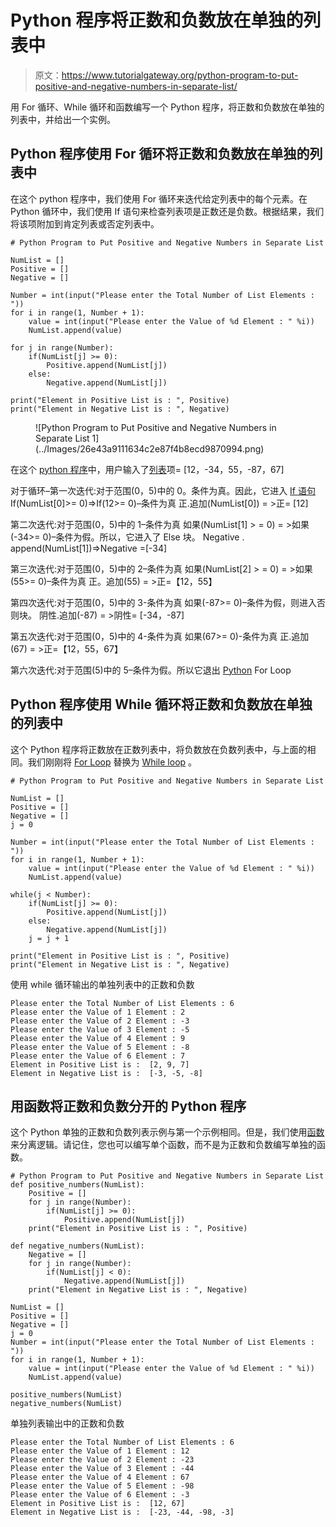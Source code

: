 # Python 程序将正数和负数放在单独的列表中

> 原文：<https://www.tutorialgateway.org/python-program-to-put-positive-and-negative-numbers-in-separate-list/>

用 For 循环、While 循环和函数编写一个 Python 程序，将正数和负数放在单独的列表中，并给出一个实例。

## Python 程序使用 For 循环将正数和负数放在单独的列表中

在这个 python 程序中，我们使用 For 循环来迭代给定列表中的每个元素。在 Python 循环中，我们使用 If 语句来检查列表项是正数还是负数。根据结果，我们将该项附加到肯定列表或否定列表中。

```
# Python Program to Put Positive and Negative Numbers in Separate List

NumList = []
Positive = []
Negative = []

Number = int(input("Please enter the Total Number of List Elements : "))
for i in range(1, Number + 1):
    value = int(input("Please enter the Value of %d Element : " %i))
    NumList.append(value)

for j in range(Number):
    if(NumList[j] >= 0):
        Positive.append(NumList[j])
    else:
        Negative.append(NumList[j])

print("Element in Positive List is : ", Positive)
print("Element in Negative List is : ", Negative)
```

<figure class="wp-block-image">![Python Program to Put Positive and Negative Numbers in Separate List 1](../Images/26e43a9111634c2e87f4b8ecd9870994.png)</figure>

在这个 [python 程序](https://www.tutorialgateway.org/python-programming-examples/)中，用户输入了[列表](https://www.tutorialgateway.org/python-list/)项= [12，-34，55，-87，67]

对于循环–第一次迭代:对于范围(0，5)中的 0。条件为真。因此，它进入 [If 语句](https://www.tutorialgateway.org/python-if-statement/)
If(NumList[0]>= 0)=>If(12>= 0)–条件为真
正.追加(NumList[0]) = >正= [12]

第二次迭代:对于范围(0，5)中的 1–条件为真
如果(NumList[1] > = 0) = >如果(-34>= 0)–条件为假。所以，它进入了 Else 块。
Negative . append(NumList[1])=>Negative =[-34]

第三次迭代:对于范围(0，5)中的 2–条件为真
如果(NumList[2] > = 0) = >如果(55>= 0)–条件为真
正。追加(55) = >正=【12，55】

第四次迭代:对于范围(0，5)中的 3-条件为真
如果(-87>= 0)–条件为假，则进入否则块。
阴性.追加(-87) = >阴性= [-34，-87]

第五次迭代:对于范围(0，5)中的 4-条件为真
如果(67>= 0)-条件为真
正.追加(67) = >正=【12，55，67】

第六次迭代:对于范围(5)中的 5–条件为假。所以它退出 [Python](https://www.tutorialgateway.org/python-tutorial/) For Loop

## Python 程序使用 While 循环将正数和负数放在单独的列表中

这个 Python 程序将正数放在正数列表中，将负数放在负数列表中，与上面的相同。我们刚刚将 [For Loop](https://www.tutorialgateway.org/python-for-loop/) 替换为 [While loop](https://www.tutorialgateway.org/python-while-loop/) 。

```
# Python Program to Put Positive and Negative Numbers in Separate List

NumList = []
Positive = []
Negative = []
j = 0

Number = int(input("Please enter the Total Number of List Elements : "))
for i in range(1, Number + 1):
    value = int(input("Please enter the Value of %d Element : " %i))
    NumList.append(value)

while(j < Number):
    if(NumList[j] >= 0):
        Positive.append(NumList[j])
    else:
        Negative.append(NumList[j])
    j = j + 1

print("Element in Positive List is : ", Positive)
print("Element in Negative List is : ", Negative)
```

使用 while 循环输出的单独列表中的正数和负数

```
Please enter the Total Number of List Elements : 6
Please enter the Value of 1 Element : 2
Please enter the Value of 2 Element : -3
Please enter the Value of 3 Element : -5
Please enter the Value of 4 Element : 9
Please enter the Value of 5 Element : -8
Please enter the Value of 6 Element : 7
Element in Positive List is :  [2, 9, 7]
Element in Negative List is :  [-3, -5, -8]
```

## 用函数将正数和负数分开的 Python 程序

这个 Python 单独的正数和负数列表示例与第一个示例相同。但是，我们使用[函数](https://www.tutorialgateway.org/functions-in-python/)来分离逻辑。请记住，您也可以编写单个函数，而不是为正数和负数编写单独的函数。

```
# Python Program to Put Positive and Negative Numbers in Separate List
def positive_numbers(NumList):
    Positive = []
    for j in range(Number):
        if(NumList[j] >= 0):
            Positive.append(NumList[j])
    print("Element in Positive List is : ", Positive)

def negative_numbers(NumList):
    Negative = []
    for j in range(Number):
        if(NumList[j] < 0):
            Negative.append(NumList[j])
    print("Element in Negative List is : ", Negative)

NumList = []
Positive = []
Negative = []
j = 0
Number = int(input("Please enter the Total Number of List Elements : "))
for i in range(1, Number + 1):
    value = int(input("Please enter the Value of %d Element : " %i))
    NumList.append(value)

positive_numbers(NumList)
negative_numbers(NumList)
```

单独列表输出中的正数和负数

```
Please enter the Total Number of List Elements : 6
Please enter the Value of 1 Element : 12
Please enter the Value of 2 Element : -23
Please enter the Value of 3 Element : -44
Please enter the Value of 4 Element : 67
Please enter the Value of 5 Element : -98
Please enter the Value of 6 Element : -3
Element in Positive List is :  [12, 67]
Element in Negative List is :  [-23, -44, -98, -3]
```